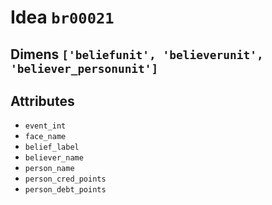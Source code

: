 # Idea `br00021`

## Dimens `['beliefunit', 'believerunit', 'believer_personunit']`

## Attributes
- `event_int`
- `face_name`
- `belief_label`
- `believer_name`
- `person_name`
- `person_cred_points`
- `person_debt_points`
